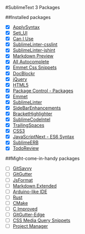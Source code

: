 #SublimeText 3 Packages

##Installed packages

- [x] [ApplySyntax](https://packagecontrol.io/packages/ApplySyntax)
- [x] [Seti_UI](https://packagecontrol.io/packages/Seti_UI)
- [x] [Can I Use](https://packagecontrol.io/packages/Can%20I%20Use)
- [x] [SublimeLinter-csslint](https://packagecontrol.io/packages/SublimeLinter-csslint)
- [x] [SublimeLinter-jshint](https://packagecontrol.io/packages/SublimeLinter-jshint)
- [x] [Markdown Preview](https://packagecontrol.io/packages/Markdown%20Preview)
- [x] [All Autocomplete](https://packagecontrol.io/packages/All%20Autocomplete)
- [x] [Emmet Css Snippets](https://packagecontrol.io/packages/Emmet%20Css%20Snippets)
- [x] [DocBlockr](https://packagecontrol.io/packages/DocBlockr)
- [x] [jQuery](https://packagecontrol.io/packages/jQuery)
- [x] [HTML5](https://packagecontrol.io/packages/HTML5)
- [x] [Package Control - Packages](https://packagecontrol.io/packages/Package%20Control)
- [x] [Emmet](https://packagecontrol.io/packages/Emmet)
- [x] [SublimeLinter](https://packagecontrol.io/packages/SublimeLinter)
- [x] [SideBarEnhancements](https://packagecontrol.io/packages/SideBarEnhancements)
- [x] [BracketHighlighter](https://packagecontrol.io/packages/BracketHighlighter)
- [x] [SublimeCodeIntel](https://packagecontrol.io/packages/SublimeCodeIntel)
- [x] [TrailingSpaces](https://packagecontrol.io/packages/TrailingSpaces)
- [x] [CSS3](https://packagecontrol.io/packages/CSS3)
- [x] [JavaScriptNext - ES6 Syntax](https://packagecontrol.io/packages/JavaScriptNext%20-%20ES6%20Syntax)
- [x] [SublimeERB](https://packagecontrol.io/packages/SublimeERB)
- [x] [TodoReview](https://packagecontrol.io/packages/TodoReview)

##Might-come-in-handy packages

- [ ] [GitSavvy](https://packagecontrol.io/packages/GitSavvy)
- [ ] [GitGutter](https://packagecontrol.io/packages/GitGutter)
- [ ] [JsFormat](https://packagecontrol.io/packages/JsFormat)
- [ ] [Markdown Extended](https://packagecontrol.io/packages/Markdown%20Extended)
- [ ] [Arduino-like IDE](https://packagecontrol.io/packages/Arduino-like%20IDE)
- [ ] [Rust](https://packagecontrol.io/packages/Rust)
- [ ] [CMake](https://packagecontrol.io/packages/CMake)
- [ ] [C Improved](https://packagecontrol.io/packages/C%20Improved)
- [ ] [GitGutter-Edge](https://packagecontrol.io/packages/GitGutter-Edge)
- [ ] [CSS Media Query Snippets](https://packagecontrol.io/packages/CSS%20Media%20Query%20Snippets)
- [ ] [Project Manager](https://packagecontrol.io/packages/Project%20Manager)